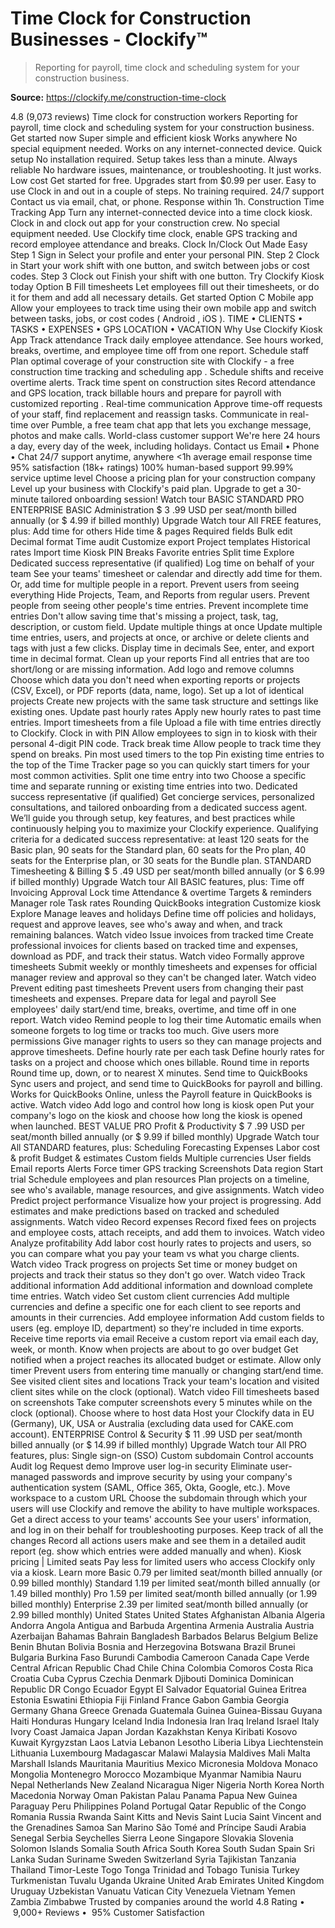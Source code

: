 # Time Clock for Construction Businesses - Clockify™

> Reporting for payroll, time clock and scheduling system for your construction business.

**Source:** https://clockify.me/construction-time-clock

4.8 (9,073 reviews)
Time clock
for construction workers
Reporting for payroll, time clock and scheduling system for your construction business.
Get started now
Super simple and efficient kiosk
Works anywhere
No special equipment needed. Works on any internet-connected device.
Quick setup
No installation required. Setup takes less than a minute.
Always reliable
No hardware issues, maintenance, or troubleshooting. It just works.
Low cost
Get started for free. Upgrades start from $0.99 per user.
Easy to use
Clock in and out in a couple of steps. No training required.
24/7 support
Contact us via email, chat, or phone. Response within 1h.
Construction Time Tracking App
Turn any internet-connected device into a time clock kiosk. Clock in and clock out app for your construction crew. No special equipment needed.
Use Clockify time clock, enable GPS tracking and record employee attendance and breaks.
Clock In/Clock Out Made Easy
Step 1
Sign in
Select your profile and enter your personal PIN.
Step 2
Clock in
Start your work shift with one button, and switch between jobs or cost codes.
Step 3
Clock out
Finish your shift with one button.
Try Clockify Kiosk today
Option B
Fill timesheets
Let employees fill out their timesheets, or do it for them and add all necessary details.
Get started
Option C
Mobile app
Allow your employees to track time using their own mobile app and switch between tasks, jobs, or cost codes (
Android
,
iOS
).
TIME • CLIENTS • TASKS • EXPENSES • GPS LOCATION • VACATION
Why Use Clockify Kiosk App
Track attendance
Track daily employee attendance. See hours worked, breaks, overtime, and employee time off from one report.
Schedule staff
Plan optimal coverage of your construction site with Clockify -
a free construction time tracking and scheduling app
. Schedule shifts and receive overtime alerts.
Track time spent on construction sites
Record attendance and GPS location, track billable hours and prepare for payroll with
customized reporting
.
Real-time communication
Approve time-off requests of your staff, find replacement and reassign tasks. Communicate in real-time over Pumble,
a free team chat app
that lets you exchange message, photos and make calls.
World-class customer support
We're here 24 hours a day, every day of the week, including holidays.
Contact us
Email • Phone • Chat
24/7
support anytime, anywhere
<1h
average email response time
95%
satisfaction (18k+ ratings)
100%
human-based support
99.99%
service uptime level
Choose a pricing plan for your construction company
Level up your business with Clockify's paid plan.
Upgrade to get a 30-minute tailored onboarding session!
Watch tour
BASIC
STANDARD
PRO
ENTERPRISE
BASIC
Administration
$
3
.99
USD
per seat/month
                billed annually
(or
$
4.99 if billed
                monthly)
Upgrade
Watch tour
All FREE features, plus:
Add time for others
Hide time & pages
Required fields
Bulk edit
Decimal format
Time audit
Customize export
Project templates
Historical rates
Import time
Kiosk PIN
Breaks
Favorite entries
Split time
Explore
Dedicated success
representative (if qualified)
Log time on behalf of your team
See your teams' timesheet or calendar and directly add time for them. Or, add time for multiple people in a report.
Prevent users from seeing everything
Hide Projects, Team, and Reports from regular users. Prevent people from seeing other people's time entries.
Prevent incomplete time entries
Don't allow saving time that's missing a project, task, tag, description, or custom field.
Update multiple things at once
Update multiple time entries, users, and projects at once, or archive or delete clients and tags with just a few clicks.
Display time in decimals
See, enter, and export time in decimal format.
Clean up your reports
Find all entries that are too short/long or are missing information.
Add logo and remove columns
Choose which data you don't need when exporting reports or projects (CSV, Excel), or PDF reports (data, name, logo).
Set up a lot of identical projects
Create new projects with the same task structure and settings like existing ones.
Update past hourly rates
Apply new hourly rates to past time entries.
Import timesheets from a file
Upload a file with time entries directly to Clockify.
Clock in with PIN
Allow employees to sign in to kiosk with their personal 4-digit PIN code.
Track break time
Allow people to track time they spend on breaks.
Pin most used timers to the top
Pin existing time entries to the top of the Time Tracker page so you can quickly start timers for your most common activities.
Split one time entry into two
Choose a specific time and separate running or existing time entries into two.
Dedicated success representative (if qualified)
Get concierge services, personalized consultations, and tailored onboarding from a dedicated success agent. We’ll guide you through setup, key features, and best practices while continuously helping you to maximize your Clockify experience. Qualifying criteria for a dedicated success representative: at least 120 seats for the Basic plan, 90 seats for the Standard plan, 60 seats for the Pro plan, 40 seats for the Enterprise plan, or 30 seats for the Bundle plan.
STANDARD
Timesheeting & Billing
$
5
.49
USD
per seat/month
                billed annually
(or
$
6.99 if billed
                monthly)
Upgrade
Watch tour
All BASIC features, plus:
Time off
Invoicing
Approval
Lock time
Attendance & overtime
Targets & reminders
Manager role
Task rates
Rounding
QuickBooks integration
Customize kiosk
Explore
Manage leaves and holidays
Define time off policies and holidays, request and approve leaves, see who's away and when, and track remaining balances.
Watch video
Issue invoices from tracked time
Create professional invoices for clients based on tracked time and expenses, download as PDF, and track their status.
Watch video
Formally approve timesheets
Submit weekly or monthly timesheets and expenses for official manager review and approval so they can't be changed later.
Watch video
Prevent editing past timesheets
Prevent users from changing their past timesheets and expenses.
Prepare data for legal and payroll
See employees' daily start/end time, breaks, overtime, and time off in one report.
Watch video
Remind people to log their time
Automatic emails when someone forgets to log time or tracks too much.
Give users more permissions
Give manager rights to users so they can manage projects and approve timesheets.
Define hourly rate per each task
Define hourly rates for tasks on a project and choose which ones billable.
Round time in reports
Round time up, down, or to nearest X minutes.
Send time to QuickBooks
Sync users and project, and send time to QuickBooks for payroll and billing.
Works for QuickBooks Online, unless the Payroll feature in QuickBooks is active.
Watch video
Add logo and control how long is kiosk open
Put your company's logo on the kiosk and choose how long the kiosk is opened when launched.
BEST VALUE
PRO
Profit & Productivity
$
7
.99
USD
per seat/month
                billed annually
(or
$
9.99 if billed
                monthly)
Upgrade
Watch tour
All STANDARD features, plus:
Scheduling
Forecasting
Expenses
Labor cost & profit
Budget & estimates
Custom fields
Multiple currencies
User fields
Email reports
Alerts
Force timer
GPS tracking
Screenshots
Data region
Start trial
Schedule employees and plan resources
Plan projects on a timeline, see who's available, manage resources, and give assignments.
Watch video
Predict project performance
Visualize how your project is progressing. Add estimates and make predictions based on tracked and scheduled assignments.
Watch video
Record expenses
Record fixed fees on projects and employee costs, attach receipts, and add them to invoices.
Watch video
Analyze profitability
Add labor cost hourly rates to projects and users, so you can compare what you pay your team vs what you charge clients.
Watch video
Track progress on projects
Set time or money budget on projects and track their status so they don't go over.
Watch video
Track additional information
Add additional information and download complete time entries.
Watch video
Set custom client currencies
Add multiple currencies and define a specific one for each client to see reports and amounts in their currencies.
Add employee information
Add custom fields to users (eg. employe ID, department) so they're included in time exports.
Receive time reports via email
Receive a custom report via email each day, week, or month.
Know when projects are about to go over budget
Get notified when a project reaches its allocated budget or estimate.
Allow only timer
Prevent users from entering time manually or changing start/end time.
See visited client sites and locations
Track your team's location and visited client sites while on the clock (optional).
Watch video
Fill timesheets based on screenshots
Take computer screenshots every 5 minutes while on the clock (optional).
Choose where to host data
Host your Clockify data in EU (Germany), UK, USA or Australia (excluding data used for CAKE.com account).
ENTERPRISE
Control & Security
$
11
.99
USD
per seat/month
                billed annually
(or
$
14.99 if billed
                monthly)
Upgrade
Watch tour
All PRO features, plus:
Single sign-on (SSO)
Custom subdomain
Control accounts
Audit log
Request demo
Improve user log-in security
Eliminate user-managed passwords and improve security by using your company's authentication system (SAML, Office 365, Okta, Google, etc.).
Move workspace to a custom URL
Choose the subdomain through which your users will use Clockify and remove the ability to have multiple workspaces.
Get a direct access to your teams' accounts
See your users' information, and log in on their behalf for troubleshooting purposes.
Keep track of all the changes
Record all actions users make and see them in a detailed audit report (eg. show which entries were added manually and when).
Kiosk pricing
| Limited seats
Pay less for limited users who access Clockify only via a kiosk.
Learn more
Basic
0.79
per limited seat/month billed annually (or
0.99 billed monthly)
Standard
1.19
per limited seat/month billed annually (or
1.49 billed monthly)
Pro
1.59
per limited seat/month billed annually (or
1.99 billed monthly)
Enterprise
2.39
per limited seat/month billed annually (or
2.99 billed monthly)
United States
United States
Afghanistan
Albania
Algeria
Andorra
Angola
Antigua and Barbuda
Argentina
Armenia
Australia
Austria
Azerbaijan
Bahamas
Bahrain
Bangladesh
Barbados
Belarus
Belgium
Belize
Benin
Bhutan
Bolivia
Bosnia and Herzegovina
Botswana
Brazil
Brunei
Bulgaria
Burkina Faso
Burundi
Cambodia
Cameroon
Canada
Cape Verde
Central African Republic
Chad
Chile
China
Colombia
Comoros
Costa Rica
Croatia
Cuba
Cyprus
Czechia
Denmark
Djibouti
Dominica
Dominican Republic
DR Congo
Ecuador
Egypt
El Salvador
Equatorial Guinea
Eritrea
Estonia
Eswatini
Ethiopia
Fiji
Finland
France
Gabon
Gambia
Georgia
Germany
Ghana
Greece
Grenada
Guatemala
Guinea
Guinea-Bissau
Guyana
Haiti
Honduras
Hungary
Iceland
India
Indonesia
Iran
Iraq
Ireland
Israel
Italy
Ivory Coast
Jamaica
Japan
Jordan
Kazakhstan
Kenya
Kiribati
Kosovo
Kuwait
Kyrgyzstan
Laos
Latvia
Lebanon
Lesotho
Liberia
Libya
Liechtenstein
Lithuania
Luxembourg
Madagascar
Malawi
Malaysia
Maldives
Mali
Malta
Marshall Islands
Mauritania
Mauritius
Mexico
Micronesia
Moldova
Monaco
Mongolia
Montenegro
Morocco
Mozambique
Myanmar
Namibia
Nauru
Nepal
Netherlands
New Zealand
Nicaragua
Niger
Nigeria
North Korea
North Macedonia
Norway
Oman
Pakistan
Palau
Panama
Papua New Guinea
Paraguay
Peru
Philippines
Poland
Portugal
Qatar
Republic of the Congo
Romania
Russia
Rwanda
Saint Kitts and Nevis
Saint Lucia
Saint Vincent and the Grenadines
Samoa
San Marino
São Tomé and Príncipe
Saudi Arabia
Senegal
Serbia
Seychelles
Sierra Leone
Singapore
Slovakia
Slovenia
Solomon Islands
Somalia
South Africa
South Korea
South Sudan
Spain
Sri Lanka
Sudan
Suriname
Sweden
Switzerland
Syria
Tajikistan
Tanzania
Thailand
Timor-Leste
Togo
Tonga
Trinidad and Tobago
Tunisia
Turkey
Turkmenistan
Tuvalu
Uganda
Ukraine
United Arab Emirates
United Kingdom
Uruguay
Uzbekistan
Vanuatu
Vatican City
Venezuela
Vietnam
Yemen
Zambia
Zimbabwe
Trusted by companies around the world
4.8 Rating
•  9,000+ Reviews
•  95% Customer Satisfaction